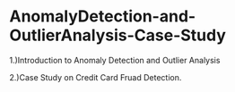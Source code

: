 # AnomalyDetection-and-OutlierAnalysis-Case-Study

1.)Introduction to Anomaly Detection and Outlier Analysis

2.)Case Study on Credit Card Fruad Detection.
